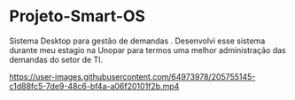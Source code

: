 # Projeto-Smart-OS

Sistema Desktop para gestão de demandas . Desenvolvi esse sistema durante meu estagio na Unopar para termos uma melhor administração das demandas do setor de TI. 


https://user-images.githubusercontent.com/64973978/205755145-c1d88fc5-7de9-48c6-bf4a-a06f20101f2b.mp4

